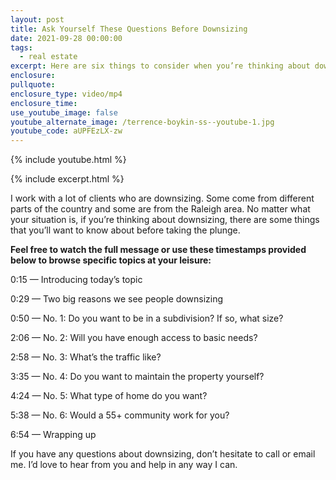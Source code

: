 ```yaml
---
layout: post
title: Ask Yourself These Questions Before Downsizing
date: 2021-09-28 00:00:00
tags:
  - real estate
excerpt: Here are six things to consider when you’re thinking about downsizing.
enclosure:
pullquote:
enclosure_type: video/mp4
enclosure_time:
use_youtube_image: false
youtube_alternate_image: /terrence-boykin-ss--youtube-1.jpg
youtube_code: aUPFEzLX-zw
---
```

{% include youtube.html %}

{% include excerpt.html %}

I work with a lot of clients who are downsizing. Some come from different parts of the country and some are from the Raleigh area. No matter what your situation is, if you’re thinking about downsizing, there are some things that you’ll want to know about before taking the plunge.&nbsp;

**Feel free to watch the full message or use these timestamps provided below to browse specific topics at your leisure:**

0:15 — Introducing today’s topic

0:29 — Two big reasons we see people downsizing

0:50 — No. 1: Do you want to be in a subdivision? If so, what size?

2:06 — No. 2: Will you have enough access to basic needs?

2:58 — No. 3: What’s the traffic like?

3:35 — No. 4: Do you want to maintain the property yourself?

4:24 — No. 5: What type of home do you want?

5:38 — No. 6: Would a 55+ community work for you?

6:54 — Wrapping up

If you have any questions about downsizing, don’t hesitate to call or email me. I’d love to hear from you and help in any way I can.
